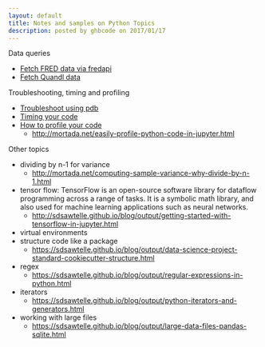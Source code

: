 ```yaml
---
layout: default
title: Notes and samples on Python Topics
description: posted by ghbcode on 2017/01/17
---
```


Data queries
  - [Fetch FRED data via fredapi](/website/notebooks/Fred-download.html)
  - [Fetch Quandl data](/website/notebooks/Quandl-download.html)

Troubleshooting, timing and profiling
  - [Troubleshoot using pdb](/website/notebooks/troubleshoot-with-pdb.html)
  - [Timing your code](/website/notebooks/time-your-code.html)
  - [How to profile your code](/website/notebooks/profile-your-code.html)
    - http://mortada.net/easily-profile-python-code-in-jupyter.html

Other topics
* dividing by n-1 for variance
  * http://mortada.net/computing-sample-variance-why-divide-by-n-1.html
* tensor flow: TensorFlow is an open-source software library for dataflow programming across a range of tasks. It is a symbolic math library, and also used for machine learning applications such as neural networks.
  * http://sdsawtelle.github.io/blog/output/getting-started-with-tensorflow-in-jupyter.html
* virtual environments
* structure code like a package
  * https://sdsawtelle.github.io/blog/output/data-science-project-standard-cookiecutter-structure.html
* regex
  * https://sdsawtelle.github.io/blog/output/regular-expressions-in-python.html
* iterators
  * https://sdsawtelle.github.io/blog/output/python-iterators-and-generators.html
* working with large files
  * https://sdsawtelle.github.io/blog/output/large-data-files-pandas-sqlite.html
